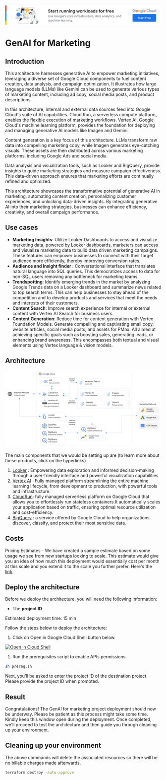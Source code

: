 [![banner](../banner.png)](https://cloud.google.com/?utm_source=github&utm_medium=referral&utm_campaign=GCP&utm_content=packages_repository_banner)
# GenAI for Marketing

## Introduction
This architecture harnesses generative AI to empower marketing initiatives, leveraging a diverse set of Google Cloud components to fuel content creation, data analysis, and campaign optimization.  It illustrates how large language models (LLMs) like Gemini can be used to generate various types of marketing content, including ad copy, social media posts, and product descriptions.

In this architecture, internal and external data sources feed into Google Cloud's suite of AI capabilities. Cloud Run, a serverless compute platform, enables the flexible execution of marketing workflows. Vertex AI, Google Cloud's machine learning platform, provides the foundation for deploying and managing generative AI models like Imagen and Gemini.

Content generation is a key focus of this architecture.  LLMs transform raw data into compelling marketing copy, while Imagen generates eye-catching visuals. These assets are then distributed across various marketing platforms, including Google Ads and social media.

Data analysis and visualization tools, such as Looker and BigQuery, provide insights to guide marketing strategies and measure campaign effectiveness. This data-driven approach ensures that marketing efforts are continually refined and optimized.

This architecture showcases the transformative potential of generative AI in marketing, automating content creation, personalizing customer experiences, and unlocking data-driven insights. By integrating generative AI into their marketing strategies, businesses can enhance efficiency, creativity, and overall campaign performance.

## Use cases

* __Marketing Insights__: Utilize Looker Dashboards to access and visualize marketing data, powered by Looker dashboards, marketers can access and visualize marketing data to build data driven marketing campaigns. These features can empower businesses to connect with their target audience more efficiently, thereby improving conversion rates.
* __Audience and Insight finder__ : Conversational interface that translates natural language into SQL queries. This democratizes access to data for non-SQL users removing any bottleneck for marketing teams.
* __Trendspotting__: Identify emerging trends in the market by analyzing Google Trends data on a Looker dashboard and summarize news related to top search terms. This can help businesses to stay ahead of the competition and to develop products and services that meet the needs and interests of their customers.
* __Content Search__: Improve search experience for internal or external content with Vertex AI Search for business users.
* __Content Generation__: Reduce time for content generation with Vertex Foundation Models. Generate compelling and captivating email copy, website articles, social media posts, and assets for PMax. All aimed at achieving specific goals such as boosting sales, generating leads, or enhancing brand awareness. This encompasses both textual and visual elements using Vertex language & vision models.

## Architecture
<p align="center"><img src="app/images/architecture.png"></p>
The main components that we would be setting up are (to learn more about these products, click on the hyperlinks)

1. [Looker](https://cloud.google.com/looker) :  Empowering data exploration and informed decision-making through a user-friendly interface and powerful visualization capabilities
2. [Vertex AI](https://cloud.google.com/vertex-ai) : Fully managed platform streamlining the entire machine learning lifecycle, from development to production, with powerful tools and infrastructure.
3. [CloudRun](https://cloud.google.com/run): fully managed serverless platform on Google Cloud that allows you to effortlessly run stateless containers.It automatically scales your application based on traffic, ensuring optimal resource utilization and cost-efficiency.
4. [BigQuery](https://cloud.google.com/bigquery) : a service offered by Google Cloud to help organizations discover, classify, and protect their most sensitive data.

## Costs

Pricing Estimates - We have created a sample estimate based on some usage we see from new startups looking to scale. This estimate would give you an idea of how much this deployment would essentially cost per month at this scale and you extend it to the scale you further prefer. Here's the [link](https://cloud.google.com/products/calculator/estimate-preview/cdd3ca1c-f9ce-419b-a176-c3eec8b8087c?e=48754805&hl=en).


## Deploy the architecture

Before we deploy the architecture, you will need the following information:
 * The **project ID**

Estimated deployment time: 15 min

Follow the steps below to deploy the architecture:

1. Click on Open in Google Cloud Shell button below.
<a href="" target="_new">
    <img alt="Open in Cloud Shell" src="https://gstatic.com/cloudssh/images/open-btn.svg">
</a>

1. Run the prerequisites script to enable APIs permissions.

```sh
sh prereq.sh
```
Next, you'll be asked to enter the project ID of the destination project. Please provide the project ID when prompted.  

## Result

Congratulations! The GenAI for marketing project deployment should now be underway. Please be patient as this process might take some time. Kindly keep this window open during the deployment. Once completed, we'll proceed to test the architecture and then guide you through cleaning up your environment.

## Cleaning up your environment

The above commands will delete the associated resources so there will be no billable charges made afterwards.

```sh
terraform destroy -auto-approve
```